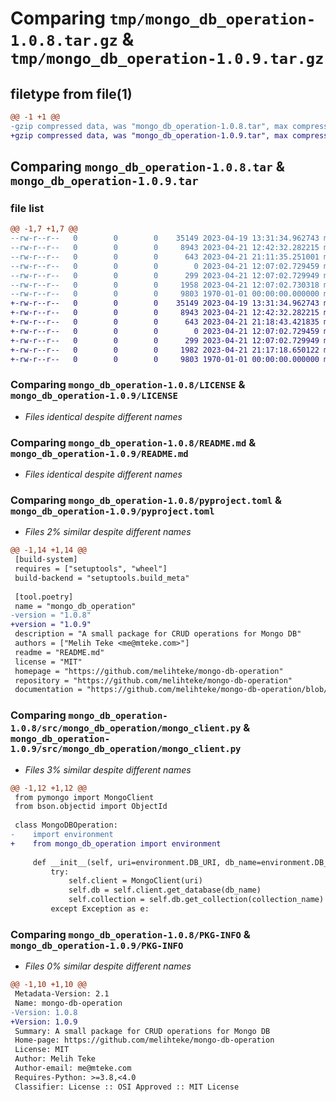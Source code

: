 # Comparing `tmp/mongo_db_operation-1.0.8.tar.gz` & `tmp/mongo_db_operation-1.0.9.tar.gz`

## filetype from file(1)

```diff
@@ -1 +1 @@
-gzip compressed data, was "mongo_db_operation-1.0.8.tar", max compression
+gzip compressed data, was "mongo_db_operation-1.0.9.tar", max compression
```

## Comparing `mongo_db_operation-1.0.8.tar` & `mongo_db_operation-1.0.9.tar`

### file list

```diff
@@ -1,7 +1,7 @@
--rw-r--r--   0        0        0    35149 2023-04-19 13:31:34.962743 mongo_db_operation-1.0.8/LICENSE
--rw-r--r--   0        0        0     8943 2023-04-21 12:42:32.282215 mongo_db_operation-1.0.8/README.md
--rw-r--r--   0        0        0      643 2023-04-21 21:11:35.251001 mongo_db_operation-1.0.8/pyproject.toml
--rw-r--r--   0        0        0        0 2023-04-21 12:07:02.729459 mongo_db_operation-1.0.8/src/mongo_db_operation/__init__.py
--rw-r--r--   0        0        0      299 2023-04-21 12:07:02.729949 mongo_db_operation-1.0.8/src/mongo_db_operation/environment.py
--rw-r--r--   0        0        0     1958 2023-04-21 12:07:02.730318 mongo_db_operation-1.0.8/src/mongo_db_operation/mongo_client.py
--rw-r--r--   0        0        0     9803 1970-01-01 00:00:00.000000 mongo_db_operation-1.0.8/PKG-INFO
+-rw-r--r--   0        0        0    35149 2023-04-19 13:31:34.962743 mongo_db_operation-1.0.9/LICENSE
+-rw-r--r--   0        0        0     8943 2023-04-21 12:42:32.282215 mongo_db_operation-1.0.9/README.md
+-rw-r--r--   0        0        0      643 2023-04-21 21:18:43.421835 mongo_db_operation-1.0.9/pyproject.toml
+-rw-r--r--   0        0        0        0 2023-04-21 12:07:02.729459 mongo_db_operation-1.0.9/src/mongo_db_operation/__init__.py
+-rw-r--r--   0        0        0      299 2023-04-21 12:07:02.729949 mongo_db_operation-1.0.9/src/mongo_db_operation/environment.py
+-rw-r--r--   0        0        0     1982 2023-04-21 21:17:18.650122 mongo_db_operation-1.0.9/src/mongo_db_operation/mongo_client.py
+-rw-r--r--   0        0        0     9803 1970-01-01 00:00:00.000000 mongo_db_operation-1.0.9/PKG-INFO
```

### Comparing `mongo_db_operation-1.0.8/LICENSE` & `mongo_db_operation-1.0.9/LICENSE`

 * *Files identical despite different names*

### Comparing `mongo_db_operation-1.0.8/README.md` & `mongo_db_operation-1.0.9/README.md`

 * *Files identical despite different names*

### Comparing `mongo_db_operation-1.0.8/pyproject.toml` & `mongo_db_operation-1.0.9/pyproject.toml`

 * *Files 2% similar despite different names*

```diff
@@ -1,14 +1,14 @@
 [build-system]
 requires = ["setuptools", "wheel"]
 build-backend = "setuptools.build_meta"
 
 [tool.poetry]
 name = "mongo_db_operation"
-version = "1.0.8"
+version = "1.0.9"
 description = "A small package for CRUD operations for Mongo DB"
 authors = ["Melih Teke <me@mteke.com>"]
 readme = "README.md"
 license = "MIT"
 homepage = "https://github.com/melihteke/mongo-db-operation"
 repository = "https://github.com/melihteke/mongo-db-operation"
 documentation = "https://github.com/melihteke/mongo-db-operation/blob/master/README.md"
```

### Comparing `mongo_db_operation-1.0.8/src/mongo_db_operation/mongo_client.py` & `mongo_db_operation-1.0.9/src/mongo_db_operation/mongo_client.py`

 * *Files 3% similar despite different names*

```diff
@@ -1,12 +1,12 @@
 from pymongo import MongoClient
 from bson.objectid import ObjectId
 
 class MongoDBOperation:
-    import environment
+    from mongo_db_operation import environment
     
     def __init__(self, uri=environment.DB_URI, db_name=environment.DB_NAME, collection_name=environment.DB_COLLECTION_NAME):
         try:
             self.client = MongoClient(uri)
             self.db = self.client.get_database(db_name)
             self.collection = self.db.get_collection(collection_name)
         except Exception as e:
```

### Comparing `mongo_db_operation-1.0.8/PKG-INFO` & `mongo_db_operation-1.0.9/PKG-INFO`

 * *Files 0% similar despite different names*

```diff
@@ -1,10 +1,10 @@
 Metadata-Version: 2.1
 Name: mongo-db-operation
-Version: 1.0.8
+Version: 1.0.9
 Summary: A small package for CRUD operations for Mongo DB
 Home-page: https://github.com/melihteke/mongo-db-operation
 License: MIT
 Author: Melih Teke
 Author-email: me@mteke.com
 Requires-Python: >=3.8,<4.0
 Classifier: License :: OSI Approved :: MIT License
```

